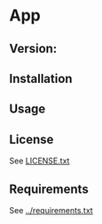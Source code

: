 # App
## Version: 

## Installation

## Usage


## License
See [LICENSE.txt](LICENSE.txt)

## Requirements
See [../requirements.txt](../requirements.txt)

